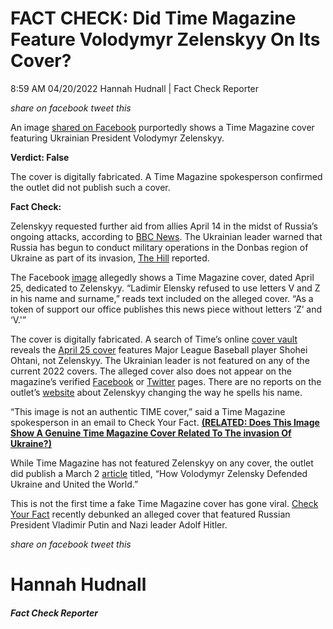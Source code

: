 FACT CHECK: Did Time Magazine Feature Volodymyr Zelenskyy On Its Cover?
=======================================================================

8:59 AM 04/20/2022 Hannah Hudnall | Fact Check Reporter

_share on facebook_ _tweet this_

 

An image [shared on Facebook](https://archive.ph/Hq4o9) purportedly shows a Time Magazine cover featuring Ukrainian President Volodymyr Zelenskyy.

 

**Verdict: False**

The cover is digitally fabricated. A Time Magazine spokesperson confirmed the outlet did not publish such a cover.

**Fact Check:**

 

Zelenskyy requested further aid from allies April 14 in the midst of Russia’s ongoing attacks, according to [BBC News](https://www.bbc.com/news/world-europe-61107725). The Ukrainian leader warned that Russia has begun to conduct military operations in the Donbas region of Ukraine as part of its invasion, [The Hill](https://thehill.com/policy/international/3272235-zelensky-says-russia-has-started-battle-for-donbas/) reported.

The Facebook [image](https://archive.ph/Hq4o9) allegedly shows a Time Magazine cover, dated April 25, dedicated to Zelenskyy. “Ladimir Elensky refused to use letters V and Z in his name and surname,” reads text included on the alleged cover. “As a token of support our office publishes this news piece without letters ‘Z’ and ‘V.'”

The cover is digitally fabricated. A search of Time’s online [cover vault](https://time.com/vault/year/2022/) reveals the [April 25 cover](https://time.com/magazine/us/6167001/april-25th-2022-vol-199-no-15-u-s/) features Major League Baseball player Shohei Ohtani, not Zelenskyy. The Ukrainian leader is not featured on any of the current 2022 covers. The alleged cover also does not appear on the magazine’s verified [Facebook](https://www.facebook.com/page/10606591490/search/?q=volodymyr%20zelenskyy) or [Twitter](https://twitter.com/search?q=volodymyr%20zelenskyy%20\(from%3Atime\)&src=typed_query) pages. There are no reports on the outlet’s [website](https://time.com/search/?q=Ladimir+Elensky) about Zelenskyy changing the way he spells his name.

 

“This image is not an authentic TIME cover,” said a Time Magazine spokesperson in an email to Check Your Fact. **[(RELATED: Does This Image Show A Genuine Time Magazine Cover Related To The invasion Of Ukraine?)](https://checkyourfact.com/2022/02/28/fact-check-putin-hitler-time-magazine-cover/)**

While Time Magazine has not featured Zelenskyy on any cover, the outlet did publish a March 2 [article](https://time.com/6154139/volodymyr-zelensky-ukraine-profile-russia/) titled, “How Volodymyr Zelensky Defended Ukraine and United the World.”

This is not the first time a fake Time Magazine cover has gone viral. [Check Your Fact](https://checkyourfact.com/2022/02/28/fact-check-putin-hitler-time-magazine-cover/) recently debunked an alleged cover that featured Russian President Vladimir Putin and Nazi leader Adolf Hitler.

_share on facebook_ _tweet this_

Hannah Hudnall
==============

##### Fact Check Reporter
